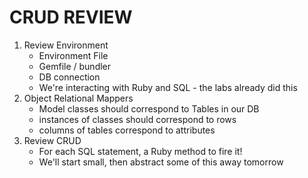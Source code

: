 # CRUD REVIEW

1. Review Environment
   * Environment File
   * Gemfile / bundler
   * DB connection
   * We're interacting with Ruby and SQL - the labs already did this
1. Object Relational Mappers
   * Model classes should correspond to Tables in our DB
   * instances of classes should correspond to rows
   * columns of tables correspond to attributes
1. Review CRUD
   * For each SQL statement, a Ruby method to fire it!
   * We'll start small, then abstract some of this away tomorrow

